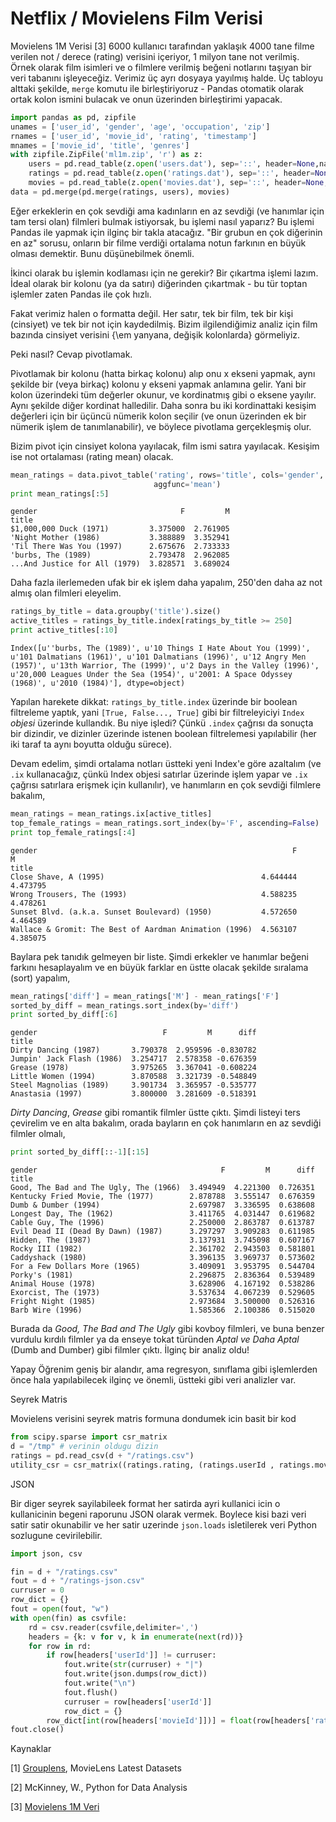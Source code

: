 # Netflix / Movielens Film Verisi

Movielens 1M Verisi [3] 6000 kullanıcı tarafından yaklaşık 4000 tane
filme verilen not / derece (rating) verisini içeriyor, 1 milyon tane
not verilmiş. Örnek olarak film isimleri ve o filmlere verilmiş beğeni
notlarını taşıyan bir veri tabanını işleyeceğiz. Verimiz üç ayrı
dosyaya yayılmış halde. Üç tabloyu alttaki şekilde, `merge` komutu ile
birleştiriyoruz - Pandas otomatik olarak ortak kolon ismini bulacak ve
onun üzerinden birleştirimi yapacak.

```python
import pandas as pd, zipfile
unames = ['user_id', 'gender', 'age', 'occupation', 'zip']
rnames = ['user_id', 'movie_id', 'rating', 'timestamp']
mnames = ['movie_id', 'title', 'genres']
with zipfile.ZipFile('ml1m.zip', 'r') as z:
    users = pd.read_table(z.open('users.dat'), sep='::', header=None,names=unames)
    ratings = pd.read_table(z.open('ratings.dat'), sep='::', header=None,names=rnames)
    movies = pd.read_table(z.open('movies.dat'), sep='::', header=None,names=mnames)
data = pd.merge(pd.merge(ratings, users), movies)
```

Eğer erkeklerin en çok sevdiği ama kadınların en az sevdiği (ve
hanımlar için tam tersi olan) filmleri bulmak istiyorsak, bu işlemi
nasıl yaparız? Bu işlemi Pandas ile yapmak için ilginç bir takla
atacağız. "Bir grubun en çok diğerinin en az" sorusu, onların bir
filme verdiği ortalama notun farkının en büyük olması demektir. Bunu
düşünebilmek önemli.

İkinci olarak bu işlemin kodlaması için ne gerekir? Bir çıkartma
işlemi lazım. İdeal olarak bir kolonu (ya da satırı) diğerinden
çıkartmak - bu tür toptan işlemler zaten Pandas ile çok hızlı.

Fakat verimiz halen o formatta değil.  Her satır, tek bir film, tek bir
kişi (cinsiyet) ve tek bir not için kaydedilmiş. Bizim ilgilendiğimiz
analiz için film bazında cinsiyet verisini {\em yanyana, değişik
  kolonlarda} görmeliyiz.

Peki nasıl? Cevap pivotlamak.

Pivotlamak bir kolonu (hatta birkaç kolonu) alıp onu x ekseni yapmak,
aynı şekilde bir (veya birkaç) kolonu y ekseni yapmak anlamına
gelir. Yani bir kolon üzerindeki tüm değerler okunur, ve kordinatmış
gibi o eksene yayılır. Aynı şekilde diğer kordinat halledilir. Daha
sonra bu iki kordinattaki kesişim değerleri için bir üçüncü nümerik
kolon seçilir (ve onun üzerinden ek bir nümerik işlem de
tanımlanabilir), ve böylece pivotlama gerçekleşmiş olur.

Bizim pivot için cinsiyet kolona yayılacak, film ismi satıra
yayılacak. Kesişim ise not ortalaması (rating mean) olacak.

```python
mean_ratings = data.pivot_table('rating', rows='title', cols='gender',
                                aggfunc='mean')
print mean_ratings[:5]
```

```
gender                                F         M
title                                            
$1,000,000 Duck (1971)         3.375000  2.761905
'Night Mother (1986)           3.388889  3.352941
'Til There Was You (1997)      2.675676  2.733333
'burbs, The (1989)             2.793478  2.962085
...And Justice for All (1979)  3.828571  3.689024
```

Daha fazla ilerlemeden ufak bir ek işlem daha yapalım, 250'den daha az
not almış olan filmleri eleyelim.

```python
ratings_by_title = data.groupby('title').size()
active_titles = ratings_by_title.index[ratings_by_title >= 250]
print active_titles[:10]
```

```
Index([u''burbs, The (1989)', u'10 Things I Hate About You (1999)', u'101 Dalmatians (1961)', u'101 Dalmatians (1996)', u'12 Angry Men (1957)', u'13th Warrior, The (1999)', u'2 Days in the Valley (1996)', u'20,000 Leagues Under the Sea (1954)', u'2001: A Space Odyssey (1968)', u'2010 (1984)'], dtype=object)
```

Yapılan harekete dikkat: `ratings_by_title.index` üzerinde bir boolean
filtreleme yaptık, yani `[True, False..., True]` gibi bir
filtreleyiciyi `Index` *objesi* üzerinde kullandık. Bu niye işledi?
Çünkü `.index` çağrısı da sonuçta bir dizindir, ve dizinler üzerinde
istenen boolean filtrelemesi yapılabilir (her iki taraf ta aynı
boyutta olduğu sürece).

Devam edelim, şimdi ortalama notları üstteki yeni Index'e göre
azaltalım (ve `.ix` kullanacağız, çünkü Index objesi satırlar üzerinde
işlem yapar ve `.ix` çağrısı satırlara erişmek için kullanılır), ve
hanımların en çok sevdiği filmlere bakalım,

```python
mean_ratings = mean_ratings.ix[active_titles]
top_female_ratings = mean_ratings.sort_index(by='F', ascending=False)
print top_female_ratings[:4]
```

```
gender                                                         F         M
title                                                                     
Close Shave, A (1995)                                   4.644444  4.473795
Wrong Trousers, The (1993)                              4.588235  4.478261
Sunset Blvd. (a.k.a. Sunset Boulevard) (1950)           4.572650  4.464589
Wallace & Gromit: The Best of Aardman Animation (1996)  4.563107  4.385075
```

Baylara pek tanıdık gelmeyen bir liste. Şimdi erkekler ve hanımlar
beğeni farkını hesaplayalım ve en büyük farklar en üstte olacak
şekilde sıralama (sort) yapalım,

```python
mean_ratings['diff'] = mean_ratings['M'] - mean_ratings['F']
sorted_by_diff = mean_ratings.sort_index(by='diff')
print sorted_by_diff[:6] 
```

```
gender                            F         M      diff
title                                                  
Dirty Dancing (1987)       3.790378  2.959596 -0.830782
Jumpin' Jack Flash (1986)  3.254717  2.578358 -0.676359
Grease (1978)              3.975265  3.367041 -0.608224
Little Women (1994)        3.870588  3.321739 -0.548849
Steel Magnolias (1989)     3.901734  3.365957 -0.535777
Anastasia (1997)           3.800000  3.281609 -0.518391
```

*Dirty Dancing*, *Grease* gibi romantik filmler üstte çıktı. Şimdi
listeyi ters çevirelim ve en alta bakalım, orada bayların en çok
hanımların en az sevdiği filmler olmalı,

```python
print sorted_by_diff[::-1][:15]
```

```
gender                                         F         M      diff
title                                                               
Good, The Bad and The Ugly, The (1966)  3.494949  4.221300  0.726351
Kentucky Fried Movie, The (1977)        2.878788  3.555147  0.676359
Dumb & Dumber (1994)                    2.697987  3.336595  0.638608
Longest Day, The (1962)                 3.411765  4.031447  0.619682
Cable Guy, The (1996)                   2.250000  2.863787  0.613787
Evil Dead II (Dead By Dawn) (1987)      3.297297  3.909283  0.611985
Hidden, The (1987)                      3.137931  3.745098  0.607167
Rocky III (1982)                        2.361702  2.943503  0.581801
Caddyshack (1980)                       3.396135  3.969737  0.573602
For a Few Dollars More (1965)           3.409091  3.953795  0.544704
Porky's (1981)                          2.296875  2.836364  0.539489
Animal House (1978)                     3.628906  4.167192  0.538286
Exorcist, The (1973)                    3.537634  4.067239  0.529605
Fright Night (1985)                     2.973684  3.500000  0.526316
Barb Wire (1996)                        1.585366  2.100386  0.515020
```

Burada da *Good, The Bad and The Ugly* gibi kovboy filmleri, ve buna
benzer vurdulu kırdılı filmler ya da enseye tokat türünden *Aptal ve
Daha Aptal* (Dumb and Dumber) gibi filmler çıktı. İlginç bir analiz
oldu!

Yapay Öğrenim geniş bir alandır, ama regresyon, sınıflama gibi işlemlerden
önce hala yapılabilecek ilginç ve önemli, üstteki gibi veri analizler var.

Seyrek Matris

Movielens verisini seyrek matris formuna dondumek icin basit bir kod

```python
from scipy.sparse import csr_matrix
d = "/tmp" # verinin oldugu dizin
ratings = pd.read_csv(d + "/ratings.csv")
utility_csr = csr_matrix((ratings.rating, (ratings.userId , ratings.movieId)))
```

JSON

Bir diger seyrek sayilabileek format her satirda ayri kullanici icin o
kullanicinin begeni raporunu JSON olarak vermek. Boylece kisi bazi veri
satir satir okunabilir ve her satir uzerinde `json.loads` isletilerek
veri Python sozlugune cevirilebilir.

```python
import json, csv

fin = d + "/ratings.csv"
fout = d + "/ratings-json.csv"
curruser = 0
row_dict = {}
fout = open(fout, "w")
with open(fin) as csvfile:   
    rd = csv.reader(csvfile,delimiter=',')
    headers = {k: v for v, k in enumerate(next(rd))}
    for row in rd:
        if row[headers['userId']] != curruser:
            fout.write(str(curruser) + "|")
            fout.write(json.dumps(row_dict))
            fout.write("\n")
            fout.flush()
            curruser = row[headers['userId']]
            row_dict = {}       
        row_dict[int(row[headers['movieId']])] = float(row[headers['rating']])
fout.close()
```


Kaynaklar

[1] [Grouplens](https://grouplens.org/datasets/movielens/latest),
    MovieLens Latest Datasets
    
[2] McKinney, W., Python for Data Analysis

[3] [Movielens 1M Veri](https://drive.google.com/uc?export=view&id=1AfnThq72GCP2NkJk_w5nGFqTZjl7lPTA)

